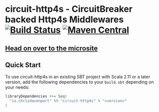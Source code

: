 # circuit-http4s - CircuitBreaker backed Http4s Middlewares [![Build Status](https://travis-ci.com/ChristopherDavenport/circuit-http4s.svg?branch=master)](https://travis-ci.com/ChristopherDavenport/circuit-http4s) [![Maven Central](https://maven-badges.herokuapp.com/maven-central/io.chrisdavenport/circuit-http4s_2.12/badge.svg)](https://maven-badges.herokuapp.com/maven-central/io.chrisdavenport/circuit-http4s_2.12)

## [Head on over to the microsite](https://davenverse.github.io/circuit-http4s)

## Quick Start

To use circuit-http4s in an existing SBT project with Scala 2.11 or a later version, add the following dependencies to your
`build.sbt` depending on your needs:

```scala
libraryDependencies ++= Seq(
  "io.chrisdavenport" %% "circuit-http4s" % "<version>"
)
```